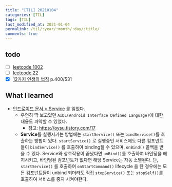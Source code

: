 ```yaml
---
title: "[TIL] 20210104"
categories: [TIL]
tags: [TIL]
last_modified_at: 2021-01-04
permalink: /til/:year/:month/:day/:title/
comments: true
---
```


## todo

- [ ] [leetcode 1002](https://leetcode.com/problems/find-common-characters/)
- [ ] [leetcode 22](https://leetcode.com/problems/generate-parentheses/)
- [x] [12가지 인생의 법칙]() p.400/531

## What I learned

- [안드로이드 문서 > Service](https://developer.android.com/guide/components/services) 를 읽었다.
  - 우연히 딱 보고있던 `AIDL(Android Interface Defined Language)`에 대한 내용도 파악할 수 있었다.
    - 참고: https://oysu.tistory.com/17
      <br>
  - **Service**를 실행시키는 방법에는 `startService()` 또는 `bindService()`를 호출하는 방법이 있다. `startService()` 로 실행중인 서비스에도 다른 컴포넌트들이 `bindService()` 를 호출하여 binding될 수 있으며, `onBind()` 콜백을 받을 수 있다. Service와 상호작용이 끝났다면 `unBind()`를 호출하여 바인딩을 해지시키고, 바인딩된 컴포넌트가 없다면 해당 Service는 자동 소멸된다. 단, `startService()` 를 호출하여 `onStartCommand()` lifecycle 을 탄 경우에는 모든 컴포넌트들이 unbind 되더라도 직접 `stopService()` 또는 `stopSelf()`를 호출하여 서비스를 중지 시켜야한다.
